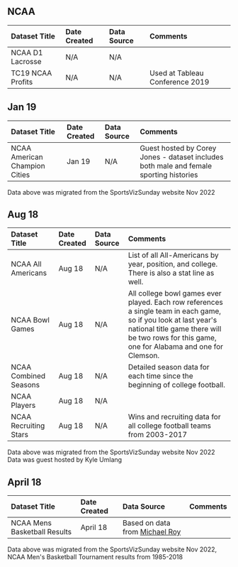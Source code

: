 
## NCAA
|Dataset Title|Date Created|Data Source|Comments|
|:----|:---------|:---------|:---------|
|NCAA D1 Lacrosse|N/A|N/A||
|TC19 NCAA Profits|N/A|N/A|Used at Tableau Conference 2019|

## Jan 19
|Dataset Title|Date Created|Data Source|Comments|
|:----|:---------|:---------|:---------|
|NCAA American Champion Cities|Jan 19|N/A| Guest hosted by Corey Jones - dataset includes both male and female sporting histories|

Data above was migrated from the SportsVizSunday website Nov 2022

## Aug 18
|Dataset Title|Date Created|Data Source|Comments|
|:----|:---------|:---------|:---------|
|NCAA All Americans|Aug 18|N/A|List of all All-Americans by year, position, and college. There is also a stat line as well.
|NCAA Bowl Games|Aug 18|N/A|All college bowl games ever played. Each row references a single team in each game, so if you look at last year's national title game there will be two rows for this game, one for Alabama and one for Clemson.|
|NCAA Combined Seasons|Aug 18|N/A|Detailed season data for each time since the beginning of college football.|
|NCAA Players|Aug 18|N/A||
|NCAA Recruiting Stars|Aug 18|N/A|Wins and recruiting data for all college football teams from 2003-2017|

Data above was migrated from the SportsVizSunday website Nov 2022
<br>
Data was guest hosted by Kyle Umlang

## April 18
|Dataset Title|Date Created|Data Source|Comments|
|:----|:---------|:---------|:---------|
|NCAA Mens Basketball Results|April 18|Based on data from [Michael Roy](https://data.world/michaelaroy/ncaa-tournament-results)||

Data above was migrated from the SportsVizSunday website Nov 2022, 
NCAA Men's Basketball Tournament results from 1985-2018